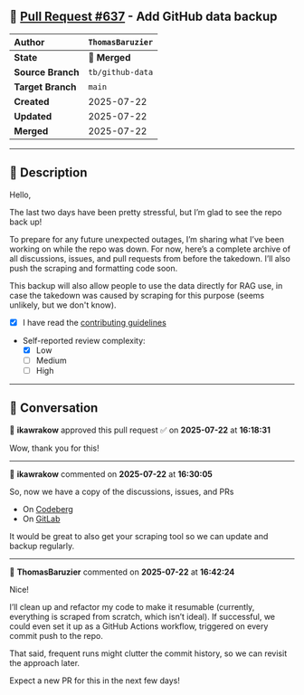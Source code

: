 ## 🔀 [Pull Request #637](https://github.com/ikawrakow/ik_llama.cpp/pull/637) - Add GitHub data backup

| **Author** | `ThomasBaruzier` |
| :--- | :--- |
| **State** | 🔀 **Merged** |
| **Source Branch** | `tb/github-data` |
| **Target Branch** | `main` |
| **Created** | 2025-07-22 |
| **Updated** | 2025-07-22 |
| **Merged** | 2025-07-22 |

---

## 📄 Description

Hello,

The last two days have been pretty stressful, but I’m glad to see the repo back up!

To prepare for any future unexpected outages, I’m sharing what I’ve been working on while the repo was down. For now, here’s a complete archive of all discussions, issues, and pull requests from before the takedown. I’ll also push the scraping and formatting code soon.

This backup will also allow people to use the data directly for RAG use, in case the takedown was caused by scraping for this purpose (seems unlikely, but we don't know).

- [x] I have read the [contributing guidelines](https://github.com/ggerganov/llama.cpp/blob/master/CONTRIBUTING.md)
- Self-reported review complexity:
  - [x] Low
  - [ ] Medium
  - [ ] High

---

## 💬 Conversation

👤 **ikawrakow** approved this pull request ✅ on **2025-07-22** at **16:18:31**

Wow, thank you for this!

---

👤 **ikawrakow** commented on **2025-07-22** at **16:30:05**

So, now we have a copy of the discussions, issues, and PRs
* On [Codeberg](https://codeberg.org/ikawrakow/illama.git)
* On [GitLab](https://gitlab.com/ikawrakow-group/ik_llama.cpp.git)

It would be great to also get your scraping tool so we can update and backup regularly.

---

👤 **ThomasBaruzier** commented on **2025-07-22** at **16:42:24**

Nice!

I’ll clean up and refactor my code to make it resumable (currently, everything is scraped from scratch, which isn’t ideal). If successful, we could even set it up as a GitHub Actions workflow, triggered on every commit push to the repo.

That said, frequent runs might clutter the commit history, so we can revisit the approach later.

Expect a new PR for this in the next few days!